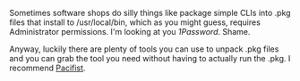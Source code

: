 Sometimes software shops do silly things like package simple CLIs into .pkg files that install to /usr/local/bin, which as you might guess, requires Administrator permissions. I'm looking at you <i>1Password</i>. Shame. 

Anyway, luckily there are plenty of tools you can use to unpack .pkg files and you can grab the tool you need without having to actually run the .pkg. I recommend <a href="https://www.charlessoft.com">Pacifist</a>.